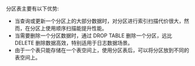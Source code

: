 
分区表主要有以下优势:
* 当查询或更新一个分区上的大部分数据时，对分区进行索引扫描代价很大，然而，在分区上使用顺序扫描能提升性能。
* 当需要删除一个分区数据时，通过 DROP TABLE 删除一个分区，远比 DELETE 删除数据高效，特别适用于日志数据场景。
* 由于一个表只能存储在一个表空间上，使用分区表后，可以将分区放到不同的表空间上。
